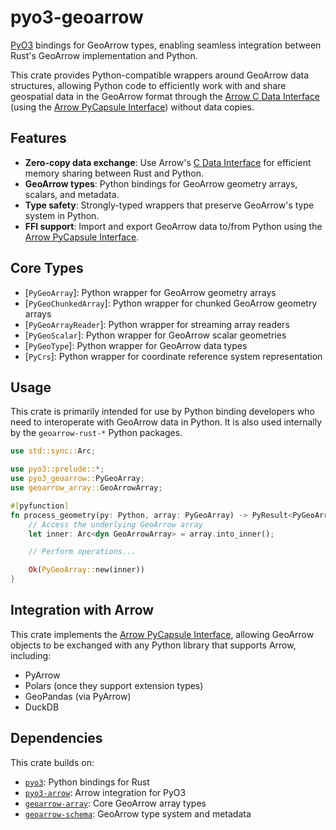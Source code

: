 # pyo3-geoarrow

[PyO3](https://pyo3.rs/) bindings for GeoArrow types, enabling seamless integration between Rust's GeoArrow implementation and Python.

This crate provides Python-compatible wrappers around GeoArrow data structures, allowing Python code to efficiently work with and share geospatial data in the GeoArrow format through the [Arrow C Data Interface][arrow-c-data-interface] (using the [Arrow PyCapsule Interface][arrow-pycapsule-interface]) without data copies.

[arrow-c-data-interface]: https://arrow.apache.org/docs/format/CDataInterface.html
[arrow-pycapsule-interface]: https://arrow.apache.org/docs/format/CDataInterface/PyCapsuleInterface.html

## Features

- **Zero-copy data exchange**: Use Arrow's [C Data Interface][arrow-c-data-interface] for efficient memory sharing between Rust and Python.
- **GeoArrow types**: Python bindings for GeoArrow geometry arrays, scalars, and metadata.
- **Type safety**: Strongly-typed wrappers that preserve GeoArrow's type system in Python.
- **FFI support**: Import and export GeoArrow data to/from Python using the [Arrow PyCapsule Interface][arrow-pycapsule-interface].

## Core Types

- [`PyGeoArray`]: Python wrapper for GeoArrow geometry arrays
- [`PyGeoChunkedArray`]: Python wrapper for chunked GeoArrow geometry arrays
- [`PyGeoArrayReader`]: Python wrapper for streaming array readers
- [`PyGeoScalar`]: Python wrapper for GeoArrow scalar geometries
- [`PyGeoType`]: Python wrapper for GeoArrow data types
- [`PyCrs`]: Python wrapper for coordinate reference system representation

## Usage

This crate is primarily intended for use by Python binding developers who need to interoperate with GeoArrow data in Python. It is also used internally by the `geoarrow-rust-*` Python packages.

```rust
use std::sync::Arc;

use pyo3::prelude::*;
use pyo3_geoarrow::PyGeoArray;
use geoarrow_array::GeoArrowArray;

#[pyfunction]
fn process_geometry(py: Python, array: PyGeoArray) -> PyResult<PyGeoArray> {
    // Access the underlying GeoArrow array
    let inner: Arc<dyn GeoArrowArray> = array.into_inner();

    // Perform operations...

    Ok(PyGeoArray::new(inner))
}
```

## Integration with Arrow

This crate implements the [Arrow PyCapsule Interface](https://arrow.apache.org/docs/format/CDataInterface/PyCapsuleInterface.html), allowing GeoArrow objects to be exchanged with any Python library that supports Arrow, including:

- PyArrow
- Polars (once they support extension types)
- GeoPandas (via PyArrow)
- DuckDB

## Dependencies

This crate builds on:

- [`pyo3`](https://docs.rs/pyo3): Python bindings for Rust
- [`pyo3-arrow`](https://docs.rs/pyo3-arrow): Arrow integration for PyO3
- [`geoarrow-array`](https://docs.rs/geoarrow-array): Core GeoArrow array types
- [`geoarrow-schema`](https://docs.rs/geoarrow-schema): GeoArrow type system and metadata

